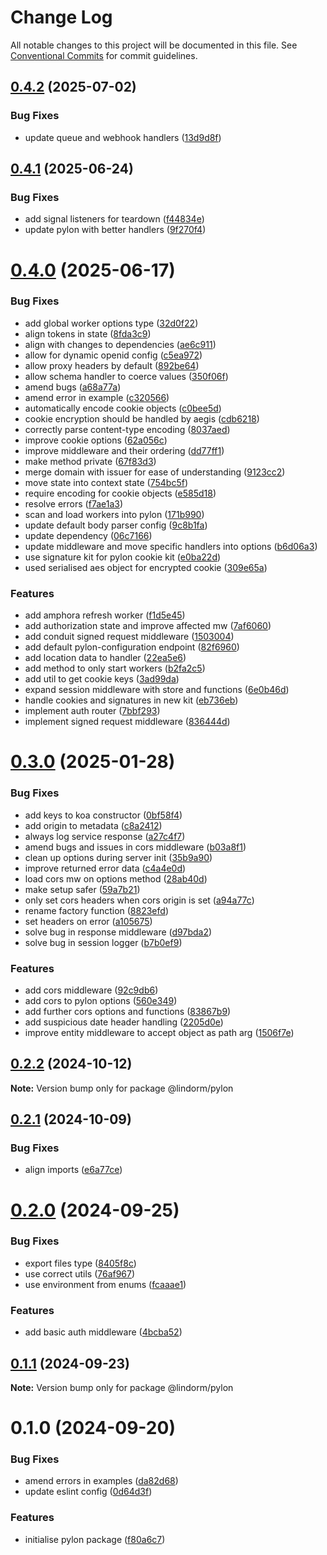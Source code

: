 # Change Log

All notable changes to this project will be documented in this file.
See [Conventional Commits](https://conventionalcommits.org) for commit guidelines.

## [0.4.2](https://github.com/lindorm-io/monorepo/compare/@lindorm/pylon@0.4.1...@lindorm/pylon@0.4.2) (2025-07-02)

### Bug Fixes

- update queue and webhook handlers ([13d9d8f](https://github.com/lindorm-io/monorepo/commit/13d9d8f155538504b6ddfa0c1d68835e50502834))

## [0.4.1](https://github.com/lindorm-io/monorepo/compare/@lindorm/pylon@0.4.0...@lindorm/pylon@0.4.1) (2025-06-24)

### Bug Fixes

- add signal listeners for teardown ([f44834e](https://github.com/lindorm-io/monorepo/commit/f44834e95bb502228f5d68144c7a6090be1ff1ce))
- update pylon with better handlers ([9f270f4](https://github.com/lindorm-io/monorepo/commit/9f270f464e49772f51f3d96f35c641a253b1730b))

# [0.4.0](https://github.com/lindorm-io/monorepo/compare/@lindorm/pylon@0.3.0...@lindorm/pylon@0.4.0) (2025-06-17)

### Bug Fixes

- add global worker options type ([32d0f22](https://github.com/lindorm-io/monorepo/commit/32d0f22696becae80bc6886e8463ba053855b820))
- align tokens in state ([8fda3c9](https://github.com/lindorm-io/monorepo/commit/8fda3c9ff65923c382036480bae42d52e93f48e2))
- align with changes to dependencies ([ae6c911](https://github.com/lindorm-io/monorepo/commit/ae6c911e5494a252f11f66b948be0e11d7fc91ed))
- allow for dynamic openid config ([c5ea972](https://github.com/lindorm-io/monorepo/commit/c5ea972260cf94f2e8364b6b03467c58aa5505fa))
- allow proxy headers by default ([892be64](https://github.com/lindorm-io/monorepo/commit/892be6427d53b76eacbe0fa701fe5949798927a0))
- allow schema handler to coerce values ([350f06f](https://github.com/lindorm-io/monorepo/commit/350f06f398d9583111324665253082f00ec9202d))
- amend bugs ([a68a77a](https://github.com/lindorm-io/monorepo/commit/a68a77a811ddfe33a0b487cd84cda6a18d3054b6))
- amend error in example ([c320566](https://github.com/lindorm-io/monorepo/commit/c320566998d013a82e2590d227d0d1c6253af3e8))
- automatically encode cookie objects ([c0bee5d](https://github.com/lindorm-io/monorepo/commit/c0bee5da4287d78d8153f8c233fe9db99529dc7d))
- cookie encryption should be handled by aegis ([cdb6218](https://github.com/lindorm-io/monorepo/commit/cdb6218190e706502dc892b988eb944059bba49d))
- correctly parse content-type encoding ([8037aed](https://github.com/lindorm-io/monorepo/commit/8037aed8064a2d0a7c914e4689eed376fccf262b))
- improve cookie options ([62a056c](https://github.com/lindorm-io/monorepo/commit/62a056c306a5034a29f3a4e54c696317d1ce9515))
- improve middleware and their ordering ([dd77ff1](https://github.com/lindorm-io/monorepo/commit/dd77ff125a60466ce7638f5f92c96b16b50417b8))
- make method private ([67f83d3](https://github.com/lindorm-io/monorepo/commit/67f83d31f730c0a4cf5254459be8915e1ff18a71))
- merge domain with issuer for ease of understanding ([9123cc2](https://github.com/lindorm-io/monorepo/commit/9123cc2ede63962a5c226a9bed0d0541001384d9))
- move state into context state ([754bc5f](https://github.com/lindorm-io/monorepo/commit/754bc5f17210ab1e07957d016ee931dbdcfda122))
- require encoding for cookie objects ([e585d18](https://github.com/lindorm-io/monorepo/commit/e585d1859173fe04404afbaadb9eb29337a54c0a))
- resolve errors ([f7ae1a3](https://github.com/lindorm-io/monorepo/commit/f7ae1a3bbbc9e70c4e2244b0f2f3575a5912b6cb))
- scan and load workers into pylon ([171b990](https://github.com/lindorm-io/monorepo/commit/171b9902467386397f455166e092d6dfb10ff5f5))
- update default body parser config ([9c8b1fa](https://github.com/lindorm-io/monorepo/commit/9c8b1fabf8ffffba8dc4f5c6d440ca856eb13e58))
- update dependency ([06c7166](https://github.com/lindorm-io/monorepo/commit/06c716612867438193eb58d3c9e4492d24dc2d24))
- update middleware and move specific handlers into options ([b6d06a3](https://github.com/lindorm-io/monorepo/commit/b6d06a301ef6b0ed57ab281376c155c03a05aa5c))
- use signature kit for pylon cookie kit ([e0ba22d](https://github.com/lindorm-io/monorepo/commit/e0ba22d1a04f72ecd9c120367097c79bf6da218a))
- used serialised aes object for encrypted cookie ([309e65a](https://github.com/lindorm-io/monorepo/commit/309e65a1e0146fc0ba63b97fee9a315afc6adcce))

### Features

- add amphora refresh worker ([f1d5e45](https://github.com/lindorm-io/monorepo/commit/f1d5e457c0dbfde669f3d5da6b6d431f59caa60e))
- add authorization state and improve affected mw ([7af6060](https://github.com/lindorm-io/monorepo/commit/7af6060742ef0a52b71a7f12f1af00f6202bc525))
- add conduit signed request middleware ([1503004](https://github.com/lindorm-io/monorepo/commit/150300412f6dd2dd7a8ade34516db7db4e1cdb2b))
- add default pylon-configuration endpoint ([82f6960](https://github.com/lindorm-io/monorepo/commit/82f6960ca58f4fa80aadaa1ea00f1b46738cf1a4))
- add location data to handler ([22ea5e6](https://github.com/lindorm-io/monorepo/commit/22ea5e6274674c2f7ba7ff66cd003c3f9d73efbd))
- add method to only start workers ([b2fa2c5](https://github.com/lindorm-io/monorepo/commit/b2fa2c5635681aa4e7db62370329435a4b4e2b91))
- add util to get cookie keys ([3ad99da](https://github.com/lindorm-io/monorepo/commit/3ad99dad4f76815b4006d9ba736739c0206d9e2d))
- expand session middleware with store and functions ([6e0b46d](https://github.com/lindorm-io/monorepo/commit/6e0b46db15268cacc10028d1cb59add9bf045eb2))
- handle cookies and signatures in new kit ([eb736eb](https://github.com/lindorm-io/monorepo/commit/eb736eb09e7651b14c75ed77a853af7a902e50ff))
- implement auth router ([7bbf293](https://github.com/lindorm-io/monorepo/commit/7bbf2932a1b8b4fc178b76983e8ed317110252bd))
- implement signed request middleware ([836444d](https://github.com/lindorm-io/monorepo/commit/836444d45db794a748b789015cc8f0bcad9db2b4))

# [0.3.0](https://github.com/lindorm-io/monorepo/compare/@lindorm/pylon@0.2.2...@lindorm/pylon@0.3.0) (2025-01-28)

### Bug Fixes

- add keys to koa constructor ([0bf58f4](https://github.com/lindorm-io/monorepo/commit/0bf58f4ef7bbb3fc1b56d3c5d4ad71518cc02539))
- add origin to metadata ([c8a2412](https://github.com/lindorm-io/monorepo/commit/c8a24122222cb581b7010bd2305db628585cda68))
- always log service response ([a27c4f7](https://github.com/lindorm-io/monorepo/commit/a27c4f7b799c59fc90c77b2dc59fbe6c009de248))
- amend bugs and issues in cors middleware ([b03a8f1](https://github.com/lindorm-io/monorepo/commit/b03a8f1faba07ae2c0114dfaeeed24c4cb36b612))
- clean up options during server init ([35b9a90](https://github.com/lindorm-io/monorepo/commit/35b9a900bde71da49dbfca15ee833b2844d83dfa))
- improve returned error data ([c4a4e0d](https://github.com/lindorm-io/monorepo/commit/c4a4e0d143f203c66c15d929099b8d4beac7c548))
- load cors mw on options method ([28ab40d](https://github.com/lindorm-io/monorepo/commit/28ab40d38694a3325485de8a79487fa31faf5677))
- make setup safer ([59a7b21](https://github.com/lindorm-io/monorepo/commit/59a7b215560ca367fd0a32a1ea0456381200f9c1))
- only set cors headers when cors origin is set ([a94a77c](https://github.com/lindorm-io/monorepo/commit/a94a77c67c002bdf00bc043d3087fffe0f1e7631))
- rename factory function ([8823efd](https://github.com/lindorm-io/monorepo/commit/8823efd2f8ad72e15cf1d95de7a084065f290aaa))
- set headers on error ([a105675](https://github.com/lindorm-io/monorepo/commit/a10567564435ce54f3cabfe995d517b79fdfafa0))
- solve bug in response middleware ([d97bda2](https://github.com/lindorm-io/monorepo/commit/d97bda2aebf5ef3f1bc73995691cbcc69b1dd9ab))
- solve bug in session logger ([b7b0ef9](https://github.com/lindorm-io/monorepo/commit/b7b0ef9b7e4eaff1c3b6aba2b7f8b99c5cf0c618))

### Features

- add cors middleware ([92c9db6](https://github.com/lindorm-io/monorepo/commit/92c9db6e237c351324170b27a4aa6e0aea9d9d9f))
- add cors to pylon options ([560e349](https://github.com/lindorm-io/monorepo/commit/560e34967359d2f0c93a5b9345f276bcfffa96dc))
- add further cors options and functions ([83867b9](https://github.com/lindorm-io/monorepo/commit/83867b94d979c2bd7803250c53b6a56e7d66264a))
- add suspicious date header handling ([2205d0e](https://github.com/lindorm-io/monorepo/commit/2205d0e33c016bcb4cf7d6b6ef4bea10160b2fb4))
- improve entity middleware to accept object as path arg ([1506f7e](https://github.com/lindorm-io/monorepo/commit/1506f7e5ab4cd90866916c4b151e61becb27dc06))

## [0.2.2](https://github.com/lindorm-io/monorepo/compare/@lindorm/pylon@0.2.1...@lindorm/pylon@0.2.2) (2024-10-12)

**Note:** Version bump only for package @lindorm/pylon

## [0.2.1](https://github.com/lindorm-io/monorepo/compare/@lindorm/pylon@0.2.0...@lindorm/pylon@0.2.1) (2024-10-09)

### Bug Fixes

- align imports ([e6a77ce](https://github.com/lindorm-io/monorepo/commit/e6a77ceb096100007f38a58e36f607ca5994136a))

# [0.2.0](https://github.com/lindorm-io/monorepo/compare/@lindorm/pylon@0.1.1...@lindorm/pylon@0.2.0) (2024-09-25)

### Bug Fixes

- export files type ([8405f8c](https://github.com/lindorm-io/monorepo/commit/8405f8cb4f687cd7c5a548b9ac90c0f84c76691b))
- use correct utils ([76af967](https://github.com/lindorm-io/monorepo/commit/76af967bbba6a916549209f5f911d46f5447cf00))
- use environment from enums ([fcaaae1](https://github.com/lindorm-io/monorepo/commit/fcaaae177cd632c01a8d82af991317baa906b7de))

### Features

- add basic auth middleware ([4bcba52](https://github.com/lindorm-io/monorepo/commit/4bcba52372a73aaffba023bc8de2d23b6c2434ce))

## [0.1.1](https://github.com/lindorm-io/monorepo/compare/@lindorm/pylon@0.1.0...@lindorm/pylon@0.1.1) (2024-09-23)

**Note:** Version bump only for package @lindorm/pylon

# 0.1.0 (2024-09-20)

### Bug Fixes

- amend errors in examples ([da82d68](https://github.com/lindorm-io/monorepo/commit/da82d68c8b53d274f3e37ff3853a2455fda1302c))
- update eslint config ([0d64d3f](https://github.com/lindorm-io/monorepo/commit/0d64d3ffed42ce6472c81865facf33e8fd66a2d2))

### Features

- initialise pylon package ([f80a6c7](https://github.com/lindorm-io/monorepo/commit/f80a6c783e1802ac60547844937948ce9b6af574))
